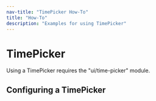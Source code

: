 ```yaml
---
nav-title: "TimePicker How-To"
title: "How-To"
description: "Examples for using TimePicker"
---
```

# TimePicker
Using a TimePicker requires the "ui/time-picker" module.
<snippet id='require-time-picker'/>
## Configuring a TimePicker
<snippet id='declare-time-picker'/>
